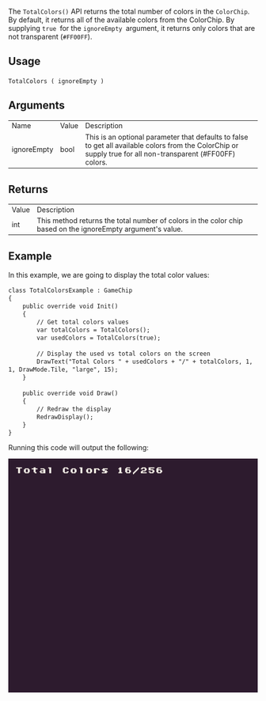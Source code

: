 The `TotalColors()` API returns the total number of colors in the `ColorChip`. By default, it returns all of the available colors from the ColorChip. By supplying `true `for the `ignoreEmpty `argument, it returns only colors that are not transparent (`#FF00FF`).

## Usage

`TotalColors ( ignoreEmpty )`

## Arguments

<table>
  <tr>
    <td>Name</td>
    <td>Value</td>
    <td>Description</td>
  </tr>
  <tr>
    <td>ignoreEmpty</td>
    <td>bool</td>
    <td>This is an optional parameter that defaults to false to get all available colors from the ColorChip or supply true for all non-transparent (#FF00FF) colors.</td>
  </tr>
</table>


## Returns

<table>
  <tr>
    <td>Value</td>
    <td>Description</td>
  </tr>
  <tr>
    <td>int</td>
    <td>This method returns the total number of colors in the color chip based on the ignoreEmpty argument's value.</td>
  </tr>
</table>


## Example

In this example, we are going to display the total color values:

    class TotalColorsExample : GameChip
    {
        public override void Init()
        {
            // Get total colors values
            var totalColors = TotalColors();
            var usedColors = TotalColors(true);

            // Display the used vs total colors on the screen
            DrawText("Total Colors " + usedColors + "/" + totalColors, 1, 1, DrawMode.Tile, "large", 15);
        }

        public override void Draw()
        {
            // Redraw the display
            RedrawDisplay();
        }
    }

Running this code will output the following:

<p style="text-align:center"><img src="images/TotalColorsOutput_image_0.png" /></p>


